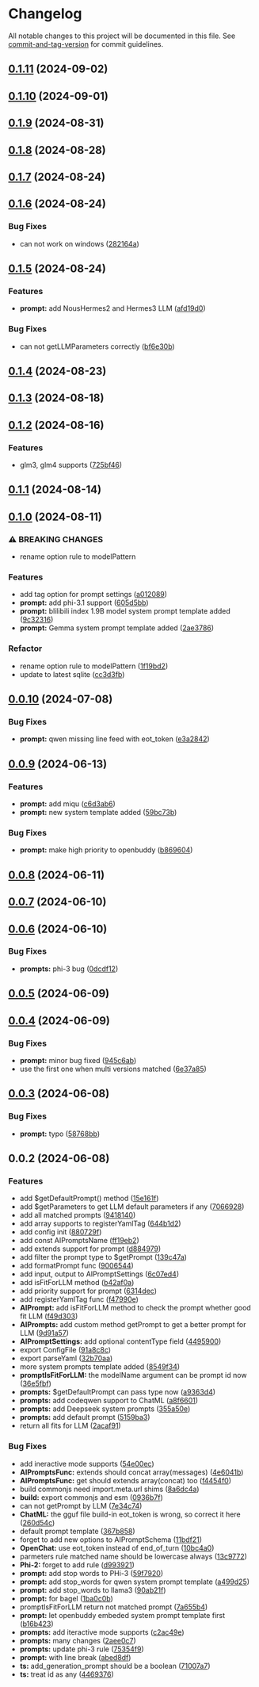# Changelog

All notable changes to this project will be documented in this file. See [commit-and-tag-version](https://github.com/absolute-version/commit-and-tag-version) for commit guidelines.

## [0.1.11](https://github.com/isdk/ai-tool-prompt.js/compare/v0.1.10...v0.1.11) (2024-09-02)

## [0.1.10](https://github.com/isdk/ai-tool-prompt.js/compare/v0.1.9...v0.1.10) (2024-09-01)

## [0.1.9](https://github.com/isdk/ai-tool-prompt.js/compare/v0.1.8...v0.1.9) (2024-08-31)

## [0.1.8](https://github.com/isdk/ai-tool-prompt.js/compare/v0.1.7...v0.1.8) (2024-08-28)

## [0.1.7](https://github.com/isdk/ai-tool-prompt.js/compare/v0.1.6...v0.1.7) (2024-08-24)

## [0.1.6](https://github.com/isdk/ai-tool-prompt.js/compare/v0.1.5...v0.1.6) (2024-08-24)


### Bug Fixes

* can not work on windows ([282164a](https://github.com/isdk/ai-tool-prompt.js/commit/282164a46634033a9c9e066968045ee745f00f39))

## [0.1.5](https://github.com/isdk/ai-tool-prompt.js/compare/v0.1.4...v0.1.5) (2024-08-24)


### Features

* **prompt:** add NousHermes2 and Hermes3 LLM ([afd19d0](https://github.com/isdk/ai-tool-prompt.js/commit/afd19d024719e94e430872e6062c04fa1cd768e0))


### Bug Fixes

* can not getLLMParameters correctly ([bf6e30b](https://github.com/isdk/ai-tool-prompt.js/commit/bf6e30b3f55b9c7d8f94c01fd94be4e0f05119c1))

## [0.1.4](https://github.com/isdk/ai-tool-prompt.js/compare/v0.1.3...v0.1.4) (2024-08-23)

## [0.1.3](https://github.com/isdk/ai-tool-prompt.js/compare/v0.1.2...v0.1.3) (2024-08-18)

## [0.1.2](https://github.com/isdk/ai-tool-prompt.js/compare/v0.1.1...v0.1.2) (2024-08-16)


### Features

* glm3, glm4 supports ([725bf46](https://github.com/isdk/ai-tool-prompt.js/commit/725bf4619debb43a5b1b683ede66cffb6a973193))

## [0.1.1](https://github.com/isdk/ai-tool-prompt.js/compare/v0.1.0...v0.1.1) (2024-08-14)

## [0.1.0](https://github.com/isdk/ai-tool-prompt.js/compare/v0.0.10...v0.1.0) (2024-08-11)


### ⚠ BREAKING CHANGES

* rename option rule to modelPattern

### Features

* add tag option for prompt settings ([a012089](https://github.com/isdk/ai-tool-prompt.js/commit/a012089c819726221e6782c9ef7103dfe129c70e))
* **prompt:** add phi-3.1 support ([605d5bb](https://github.com/isdk/ai-tool-prompt.js/commit/605d5bbed13695155e62497bf6f068c5a3680d36))
* **prompt:** blilibili index 1.9B model system prompt template added ([9c32316](https://github.com/isdk/ai-tool-prompt.js/commit/9c32316e0574225ffbd9c5fceb4a63922ab50fab))
* **prompt:** Gemma system prompt template added ([2ae3786](https://github.com/isdk/ai-tool-prompt.js/commit/2ae378680e278cb7786c99fb02af150776849f93))


### Refactor

* rename option rule to modelPattern ([1f19bd2](https://github.com/isdk/ai-tool-prompt.js/commit/1f19bd2c85d4d386ad2dd914499c3c643eb1378a))
* update to latest sqlite ([cc3d3fb](https://github.com/isdk/ai-tool-prompt.js/commit/cc3d3fb912c748d79a239142632296cb8ffc1879))

## [0.0.10](https://github.com/isdk/ai-tool-prompt.js/compare/v0.0.9...v0.0.10) (2024-07-08)


### Bug Fixes

* **prompt:** qwen missing line feed with eot_token ([e3a2842](https://github.com/isdk/ai-tool-prompt.js/commit/e3a2842d24f17191c714451ddd1911342badbf4f))

## [0.0.9](https://github.com/isdk/ai-tool-prompt.js/compare/v0.0.8...v0.0.9) (2024-06-13)


### Features

* **prompt:** add miqu ([c6d3ab6](https://github.com/isdk/ai-tool-prompt.js/commit/c6d3ab64821b17807d91df1f7fe96999f630f93c))
* **prompt:** new system template added ([59bc73b](https://github.com/isdk/ai-tool-prompt.js/commit/59bc73b8289b0a0154bbf3da2b1dc80626976e41))


### Bug Fixes

* **prompt:** make high priority to openbuddy ([b869604](https://github.com/isdk/ai-tool-prompt.js/commit/b8696042284c77965cf145d093c30471c1584619))

## [0.0.8](https://github.com/isdk/ai-tool-prompt.js/compare/v0.0.7...v0.0.8) (2024-06-11)

## [0.0.7](https://github.com/isdk/ai-tool-prompt.js/compare/v0.0.6...v0.0.7) (2024-06-10)

## [0.0.6](https://github.com/isdk/ai-tool-prompt.js/compare/v0.0.5...v0.0.6) (2024-06-10)


### Bug Fixes

* **prompts:** phi-3 bug ([0dcdf12](https://github.com/isdk/ai-tool-prompt.js/commit/0dcdf12a456bba99bf90f4678ac17af119a55f66))

## [0.0.5](https://github.com/isdk/ai-tool-prompt.js/compare/v0.0.4...v0.0.5) (2024-06-09)

## [0.0.4](https://github.com/isdk/ai-tool-prompt.js/compare/v0.0.3...v0.0.4) (2024-06-09)


### Bug Fixes

* **prompt:** minor bug fixed ([945c6ab](https://github.com/isdk/ai-tool-prompt.js/commit/945c6abc4ae7032901f06d2bfe94553c3afdda87))
* use the first one when multi versions matched ([6e37a85](https://github.com/isdk/ai-tool-prompt.js/commit/6e37a854cf81d44d5985e76830ede14b628bf417))

## [0.0.3](https://github.com/isdk/ai-tool-prompt.js/compare/v0.0.2...v0.0.3) (2024-06-08)


### Bug Fixes

* **prompt:** typo ([58768bb](https://github.com/isdk/ai-tool-prompt.js/commit/58768bbe7e786a042f8c33cebd1b7d2833c6737a))

## 0.0.2 (2024-06-08)


### Features

* add $getDefaultPrompt() method ([15e161f](https://github.com/isdk/ai-tool-prompt.js/commit/15e161fa22350b859b990f5c436e5384bdcda199))
* add $getParameters to get LLM default parameters if any ([7066928](https://github.com/isdk/ai-tool-prompt.js/commit/70669284f8eb3d8f1997d0ef6a04dbcf061b58c4))
* add all matched prompts ([9418140](https://github.com/isdk/ai-tool-prompt.js/commit/94181400f386db1f90903db6efa9a5935966d36d))
* add array supports to registerYamlTag ([644b1d2](https://github.com/isdk/ai-tool-prompt.js/commit/644b1d2c01b388ccc6b241b4893e84eb0e50a8f1))
* add config init ([880729f](https://github.com/isdk/ai-tool-prompt.js/commit/880729f9bd81e1717e07e60e33f524de3f1af24f))
* add const AIPromptsName ([ff19eb2](https://github.com/isdk/ai-tool-prompt.js/commit/ff19eb24dc34427afaf121507252fae02a72e26c))
* add extends support for prompt ([d884979](https://github.com/isdk/ai-tool-prompt.js/commit/d88497974587c1a056af407afd1c5a43e05ff756))
* add filter the prompt type to $getPrompt ([139c47a](https://github.com/isdk/ai-tool-prompt.js/commit/139c47af3522625e3388d4f52b14037a984f2f34))
* add formatPrompt func ([9006544](https://github.com/isdk/ai-tool-prompt.js/commit/900654462041e18fe99eb5f660f4da82fbdc1625))
* add input, output to AIPromptSettings ([6c07ed4](https://github.com/isdk/ai-tool-prompt.js/commit/6c07ed4a30e8a4f892c9339bc82caee1cb149381))
* add isFitForLLM method ([b42af0a](https://github.com/isdk/ai-tool-prompt.js/commit/b42af0a7d966cfced3189205c3fc8117f1a6f750))
* add priority support for prompt ([6314dec](https://github.com/isdk/ai-tool-prompt.js/commit/6314deca662f6bb9eae122b833490f33049ac0cb))
* add registerYamlTag func ([f47990e](https://github.com/isdk/ai-tool-prompt.js/commit/f47990eb61e7184c706f1608633e32ac85d1cd8d))
* **AIPrompt:** add isFitForLLM method to check the prompt whether good fit LLM ([f49d303](https://github.com/isdk/ai-tool-prompt.js/commit/f49d303d466014f8297f065e0b43b3ee8a974d3d))
* **AIPrompts:** add custom method getPrompt to get a better prompt for LLM ([9d91a57](https://github.com/isdk/ai-tool-prompt.js/commit/9d91a579092f2631f56d6984d832a5630d0271c8))
* **AIPromptSettings:** add optional contentType field ([4495900](https://github.com/isdk/ai-tool-prompt.js/commit/44959000d80f2a4a8a9e63e859d60593dead9b67))
* export ConfigFile ([91a8c8c](https://github.com/isdk/ai-tool-prompt.js/commit/91a8c8ce0a2b180eae4cdf2001883d4f21cd018c))
* export parseYaml ([32b70aa](https://github.com/isdk/ai-tool-prompt.js/commit/32b70aadff3df1c62fd2baabca1ea9b4bfd09c22))
* more system prompts template added ([8549f34](https://github.com/isdk/ai-tool-prompt.js/commit/8549f34a291bb7cf7a6ffa8da988a99500cc78c8))
* **promptIsFitForLLM:** the modelName argument can be prompt id now ([36e5fbf](https://github.com/isdk/ai-tool-prompt.js/commit/36e5fbf007b937b00af5fa583af5dd16c9a25d06))
* **prompts:** $getDefaultPrompt can pass type now ([a9363d4](https://github.com/isdk/ai-tool-prompt.js/commit/a9363d475863814402bdb0bd6e1b1deba0b7d89d))
* **prompts:** add codeqwen support to ChatML ([a8f6601](https://github.com/isdk/ai-tool-prompt.js/commit/a8f6601509af70bd945860da5e401294a6e1fceb))
* **prompts:** add Deepseek system prompts ([355a50e](https://github.com/isdk/ai-tool-prompt.js/commit/355a50ef582bd62d390997b50e4e4d7b72ab9546))
* **prompts:** add default prompt ([5159ba3](https://github.com/isdk/ai-tool-prompt.js/commit/5159ba3fe44f01a9da14655a47fb9daa77c14778))
* return all fits for LLM ([2acaf91](https://github.com/isdk/ai-tool-prompt.js/commit/2acaf913b060e167fbe93e193eaaac7cb5a1c42d))


### Bug Fixes

* add ineractive mode supports ([54e00ec](https://github.com/isdk/ai-tool-prompt.js/commit/54e00ec948c59c0ed7515952565c23627a63f45c))
* **AIPromptsFunc:** extends should concat array(messages) ([4e6041b](https://github.com/isdk/ai-tool-prompt.js/commit/4e6041bd0d817d7bee44f3e90a65e636fe9bb4e9))
* **AIPromptsFunc:** get should extends array(concat) too ([f4454f0](https://github.com/isdk/ai-tool-prompt.js/commit/f4454f0c80449f7bfd65431579baf87db01f0c87))
* build commonjs need import.meta.url shims ([8a6dc4a](https://github.com/isdk/ai-tool-prompt.js/commit/8a6dc4a4dee3aa6b8d7e38516933796eb43e08ab))
* **build:** export commonjs and esm ([0936b7f](https://github.com/isdk/ai-tool-prompt.js/commit/0936b7f7549e536118d6fd65ed38bcb23eae468b))
* can not getPrompt by LLM ([7e34c74](https://github.com/isdk/ai-tool-prompt.js/commit/7e34c7462a9e61b3782e61345485ba457d844346))
* **ChatML:** the gguf file build-in eot_token is wrong, so correct it here ([260d54c](https://github.com/isdk/ai-tool-prompt.js/commit/260d54c766d3357e1d1ec13df01d532c99525f19))
* default prompt template ([367b858](https://github.com/isdk/ai-tool-prompt.js/commit/367b8589f2e1b32aadf6e6e6b87c0bfa344f7ead))
* forget to add new options to AIPromptSchema ([11bdf21](https://github.com/isdk/ai-tool-prompt.js/commit/11bdf21aee3b38abe4c6b8a6f3458ba9760a8eba))
* **OpenChat:** use eot_token instead of end_of_turn ([10bc4a0](https://github.com/isdk/ai-tool-prompt.js/commit/10bc4a0ea514c3e404495958a73eb588f550e43e))
* parmeters rule matched name should be lowercase always ([13c9772](https://github.com/isdk/ai-tool-prompt.js/commit/13c9772a95f2e2f969c9ca91719cea3c4e5fd408))
* **Phi-2:** forget to add rule ([d993921](https://github.com/isdk/ai-tool-prompt.js/commit/d99392159da27b184f2dd8844ce8336892699810))
* **prompt:** add stop words to PHi-3 ([59f7920](https://github.com/isdk/ai-tool-prompt.js/commit/59f792070399a87921c4baac8da714fc109e490a))
* **prompt:** add stop_words for qwen system prompt template ([a499d25](https://github.com/isdk/ai-tool-prompt.js/commit/a499d25264ee5e44b96e9890934e21a66165f3c2))
* **prompt:** add stop_words to llama3 ([90ab21f](https://github.com/isdk/ai-tool-prompt.js/commit/90ab21f86e7bf048d8172eca0cd04c0b1e4d0a68))
* **prompt:** for bagel ([1ba0c0b](https://github.com/isdk/ai-tool-prompt.js/commit/1ba0c0ba4dedb34b619f4ef1e2fe953b67409a5a))
* promptIsFitForLLM return not matched prompt ([7a655b4](https://github.com/isdk/ai-tool-prompt.js/commit/7a655b485e4e7ccd5658fb38ef400b08153b8122))
* **prompt:** let openbuddy embeded system prompt template first ([b16b423](https://github.com/isdk/ai-tool-prompt.js/commit/b16b4237ccccd25291155d7da9fe0f4234c488c3))
* **prompts:** add iteractive mode supports ([c2ac49e](https://github.com/isdk/ai-tool-prompt.js/commit/c2ac49e2a67a8ee21262a3bc596dfb757940f94e))
* **prompts:** many changes ([2aee0c7](https://github.com/isdk/ai-tool-prompt.js/commit/2aee0c76b401faff9519605aa8e5fa16705d8d18))
* **prompts:** update phi-3 rule ([75354f9](https://github.com/isdk/ai-tool-prompt.js/commit/75354f92aec3345a8a1bbf88a7228ce82cf38977))
* **prompt:** with line break ([abed8df](https://github.com/isdk/ai-tool-prompt.js/commit/abed8df584a8623e2911e54f3910d0f18a878370))
* **ts:** add_generation_prompt should be a boolean ([71007a7](https://github.com/isdk/ai-tool-prompt.js/commit/71007a717bba408b85a2e0886d822d13d4601b25))
* **ts:** treat id as any ([4469376](https://github.com/isdk/ai-tool-prompt.js/commit/44693768313551416c2c7bd1bee8f35c4627ff9d))
